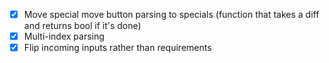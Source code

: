 - [x] Move special move button parsing to specials (function that takes a diff and returns bool if it's done)
- [x] Multi-index parsing
- [x] Flip incoming inputs rather than requirements
